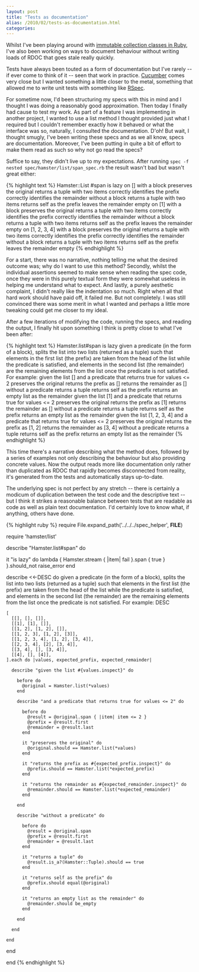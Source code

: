 ```yaml
---
layout: post
title: "Tests as documentation"
alias: /2010/02/tests-as-documentation.html
categories:
---
```

Whilst I've been playing around with [immutable collection classes in Ruby](http://github.com/harukizaemon/hamster), I've also been working on ways to document behaviour without writing loads of RDOC that goes stale really quickly.

Tests have always been touted as a form of documentation but I've rarely -- if ever come to think of it -- seen that work in practice. [Cucumber](http://cukes.info/) comes very close but I wanted something a little closer to the metal, something that allowed me to write unit tests with something like [RSpec](http://rspec.info/).

For sometime now, I'd been structuring my specs with this in mind and I thought I was doing a reasonably good approximation. Then today I finally had cause to test my work. As part of a feature I was implementing in another project, I wanted to use a list method I thought provided just what I required but I couldn't remember exactly how it behaved or what the interface was so, naturally, I consulted the documentation. D'oh! But wait, I thought smugly, I've been writing these specs and as we all know, specs are documentation. Moreover, I've been putting in quite a bit of effort to make them read as such so why not go read the specs?

Suffice to say, they didn't live up to my expectations. After running `spec -f nested spec/hamster/list/span_spec.rb` the result wasn't bad but wasn't great either:

{% highlight text %}
Hamster::List
  #span
    is lazy
    on []
      with a block
        preserves the original
        returns a tuple with two items
        correctly identifies the prefix
        correctly identifies the remainder
      without a block
        returns a tuple with two items
        returns self as the prefix
        leaves the remainder empty
    on [1]
      with a block
        preserves the original
        returns a tuple with two items
        correctly identifies the prefix
        correctly identifies the remainder
      without a block
        returns a tuple with two items
        returns self as the prefix
        leaves the remainder empty
    on [1, 2, 3, 4]
      with a block
        preserves the original
        returns a tuple with two items
        correctly identifies the prefix
        correctly identifies the remainder
      without a block
        returns a tuple with two items
        returns self as the prefix
        leaves the remainder empty
{% endhighlight %}

For a start, there was no narrative, nothing telling me what the desired outcome was; why do I want to use this method? Secondly, whilst the individual assertions seemed to make sense when reading the spec code, once they were in this purely textual form they were somewhat useless in helping me understand what to expect. And lastly, a purely aesthetic complaint, I didn't really like the indentation so much. Right when all that hard work should have paid off, it failed me. But not completely. I was still convinced there was some merit in what I wanted and perhaps a little more tweaking could get me closer to my ideal.

After a few iterations of modifying the code, running the specs, and reading the output, I finally hit upon something I think is pretty close to what I've been after:

{% highlight text %}
Hamster.list#span
  is lazy
  given a predicate (in the form of a block), splits the list into two lists
  (returned as a tuple) such that elements in the first list (the prefix) are
  taken from the head of the list while the predicate is satisfied, and elements
  in the second list (the remainder) are the remaining elements from the list
  once the predicate is not satisfied. For example:
    given the list []
      and a predicate that returns true for values <= 2
        preserves the original
        returns the prefix as []
        returns the remainder as []
      without a predicate
        returns a tuple
        returns self as the prefix
        returns an empty list as the remainder
    given the list [1]
      and a predicate that returns true for values <= 2
        preserves the original
        returns the prefix as [1]
        returns the remainder as []
      without a predicate
        returns a tuple
        returns self as the prefix
        returns an empty list as the remainder
    given the list [1, 2, 3, 4]
      and a predicate that returns true for values <= 2
        preserves the original
        returns the prefix as [1, 2]
        returns the remainder as [3, 4]
      without a predicate
        returns a tuple
        returns self as the prefix
        returns an empty list as the remainder
{% endhighlight %}

This time there's a narrative describing what the method does, followed by a series of examples not only describing the behaviour but also providing concrete values. Now the output reads more like documentation only rather than duplicated as RDOC that rapidly becomes disconnected from reality, it's generated from the tests and automatically stays up-to-date.

The underlying spec is not perfect by any stretch -- there is certainly a modicum of duplication between the test code and the descriptive text -- but I think it strikes a reasonable balance between tests that are readable as code as well as plain text documentation. I'd certainly love to know what, if anything, others have done.

{% highlight ruby %}
require File.expand_path('../../../spec_helper', __FILE__)

require 'hamster/list'

describe "Hamster.list#span" do

  it "is lazy" do
    lambda { Hamster.stream { |item| fail }.span { true } }.should_not raise_error
  end

  describe <<-DESC do
given a predicate (in the form of a block), splits the list into two lists
  (returned as a tuple) such that elements in the first list (the prefix) are
  taken from the head of the list while the predicate is satisfied, and elements
  in the second list (the remainder) are the remaining elements from the list
  once the predicate is not satisfied. For example:
DESC

    [
      [[], [], []],
      [[1], [1], []],
      [[1, 2], [1, 2], []],
      [[1, 2, 3], [1, 2], [3]],
      [[1, 2, 3, 4], [1, 2], [3, 4]],
      [[2, 3, 4], [2], [3, 4]],
      [[3, 4], [], [3, 4]],
      [[4], [], [4]],
    ].each do |values, expected_prefix, expected_remainder|

      describe "given the list #{values.inspect}" do

        before do
          @original = Hamster.list(*values)
        end

        describe "and a predicate that returns true for values <= 2" do

          before do
            @result = @original.span { |item| item <= 2 }
            @prefix = @result.first
            @remainder = @result.last
          end

          it "preserves the original" do
            @original.should == Hamster.list(*values)
          end

          it "returns the prefix as #{expected_prefix.inspect}" do
            @prefix.should == Hamster.list(*expected_prefix)
          end

          it "returns the remainder as #{expected_remainder.inspect}" do
            @remainder.should == Hamster.list(*expected_remainder)
          end

        end

        describe "without a predicate" do

          before do
            @result = @original.span
            @prefix = @result.first
            @remainder = @result.last
          end

          it "returns a tuple" do
            @result.is_a?(Hamster::Tuple).should == true
          end

          it "returns self as the prefix" do
            @prefix.should equal(@original)
          end

          it "returns an empty list as the remainder" do
            @remainder.should be_empty
          end

        end

      end

    end

  end

end
{% endhighlight %}
